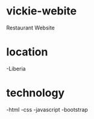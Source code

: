 # vickie-webite
Restaurant Website

# location
-Liberia

# technology
-html
-css
-javascript
-bootstrap

